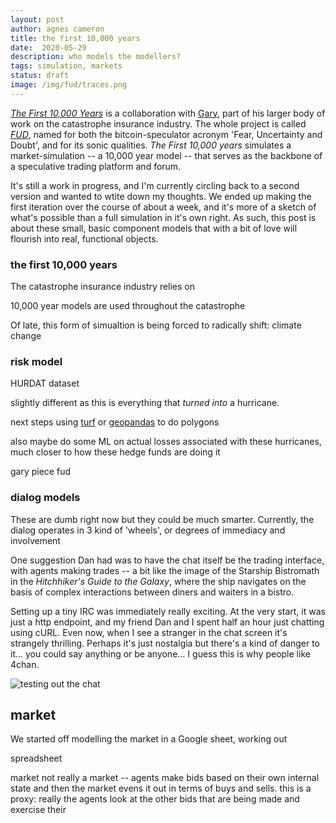 ```yaml
---
layout: post
author: agnes cameron
title: the first 10,000 years
date:  2020-05-29
description: who models the modellers?
tags: simulation, markets
status: draft
image: /img/fud/traces.png
---
```


[*The First 10,000 Years*](https://fud.global/) is a collaboration with [Gary](http://zhexi.info/), part of his larger body of work on the catastrophe insurance industry. The whole project is called [*FUD*](https://www.artscatalyst.org/fud), named for both the bitcoin-speculator acronym 'Fear, Uncertainty and Doubt', and for its sonic qualities. *The First 10,000 years* simulates a market-simulation -- a 10,000 year model -- that serves as the backbone of a speculative trading platform and forum.

It's still a work in progress, and I'm currently circling back to a second version and wanted to wtite down my thoughts. We ended up making the first iteration over the course of about a week, and it's more of a sketch of what's possible than a full simulation in it's own right. As such, this post is about these small, basic component models that with a bit of love will flourish into real, functional objects.


### the first 10,000 years

The catastrophe insurance industry relies on

 10,000 year models are used throughout the catastrophe

Of late, this form of simualtion is being forced to radically shift: climate change 

### risk model

HURDAT dataset

slightly different as this is everything that *turned into* a hurricane.

next steps using [turf](https://pypi.org/project/pyturf/) or [geopandas]() to do polygons

also maybe do some ML on actual losses associated with these hurricanes, much closer to how these hedge funds are doing it

gary piece fud


### dialog models

These are dumb right now but they could be much smarter. Currently, the dialog operates in 3 kind of 'wheels', or degrees of immediacy and involvement

One suggestion Dan had was to have the chat itself be the trading interface, with agents making trades -- a bit like the image of the Starship Bistromath in the *Hitchhiker's Guide to the Galaxy*, where the ship navigates on the basis of complex interactions between diners and waiters in a bistro.

Setting up a tiny IRC was immediately really exciting. At the very start, it was just a http endpoint, and my friend Dan and I spent half an hour just chatting using cURL. Even now, when I see a stranger in the chat screen it's strangely thrilling. Perhaps it's just nostalgia but there's a kind of danger to it... you could say anything or be anyone... I guess this is why people like 4chan.

<span>
	<img src="{{ '/img/fud/patoto.png' | prepend: site.baseurl }}" alt="testing out the chat" />
</span>


## market

We started off modelling the market in a Google sheet, working out 

spreadsheet



market not really a market -- agents make bids based on their own internal state and then the market evens it out in terms of buys and sells. this is a proxy: really the agents look at the other bids that are being made and exercise their 

